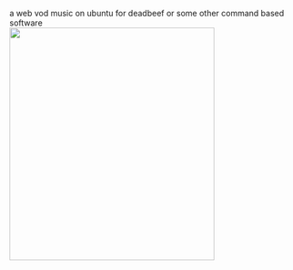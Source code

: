 a web vod music on ubuntu for deadbeef or some other command based software<br>
<img src='http://img.houfukude.tk/f/3t/' width='360' height='408'>